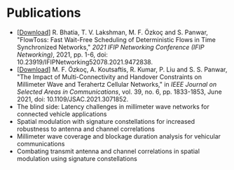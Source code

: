 # Publications
  *  \[[Download](https://ieeexplore.ieee.org/document/9472838)\] R. Bhatia, T. V. Lakshman, M. F. Özkoç and S. Panwar, "FlowToss: Fast Wait-Free Scheduling of Deterministic Flows in Time Synchronized Networks," *2021 IFIP Networking Conference (IFIP Networking)*, 2021, pp. 1-6, doi: 10.23919/IFIPNetworking52078.2021.9472838.
  *  \[[Download](https://ieeexplore.ieee.org/document/9398856)\] M. F. Özkoç, A. Koutsaftis, R. Kumar, P. Liu and S. S. Panwar, "The Impact of Multi-Connectivity and Handover Constraints on Millimeter Wave and Terahertz Cellular Networks," in *IEEE Journal on Selected Areas in Communications*, vol. 39, no. 6, pp. 1833-1853, June 2021, doi: 10.1109/JSAC.2021.3071852.
  *  The blind side: Latency challenges in millimeter wave networks for connected vehicle applications
  *  Spatial modulation with signature constellations for increased robustness to antenna and channel correlations
  *  Millimeter wave coverage and blockage duration analysis for vehicular communications
  *  Combating transmit antenna and channel correlations in spatial modulation using signature constellations
